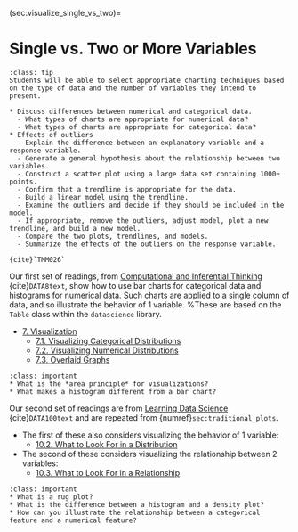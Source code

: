 (sec:visualize_single_vs_two)=
# Single vs. Two or More Variables

```{admonition} Learning Outcome
:class: tip
Students will be able to select appropriate charting techniques based on the type of data and the number of variables they intend to present.
```

```{admonition} Sample Tasks
* Discuss differences between numerical and categorical data.
  - What types of charts are appropriate for numerical data?
  - What types of charts are appropriate for categorical data?
* Effects of outliers
  - Explain the difference between an explanatory variable and a response variable.
  - Generate a general hypothesis about the relationship between two variables.
  - Construct a scatter plot using a large data set containing 1000+ points.
  - Confirm that a trendline is appropriate for the data.
  - Build a linear model using the trendline.
  - Examine the outliers and decide if they should be included in the model.
  - If appropriate, remove the outliers, adjust model, plot a new trendline, and build a new model.
  - Compare the two plots, trendlines, and models.
  - Summarize the effects of the outliers on the response variable.
  
{cite}`TMM026`
```

Our first set of readings, from [Computational and Inferential Thinking](https://inferentialthinking.com/chapters/intro.html) {cite}`DATA8text`, show how to use bar charts for categorical data and histograms for numerical data. 
Such charts are applied to a single column of data, and so illustrate the behavior of 1 variable.
%These are based on the `Table` class within the `datascience` library.
* [7. Visualization](https://inferentialthinking.com/chapters/07/Visualization.html) 
  * [7.1. Visualizing Categorical Distributions](https://inferentialthinking.com/chapters/07/1/Visualizing_Categorical_Distributions.html)
  * [7.2. Visualizing Numerical Distributions](https://inferentialthinking.com/chapters/07/2/Visualizing_Numerical_Distributions.html)
  * [7.3. Overlaid Graphs](https://inferentialthinking.com/chapters/07/3/Overlaid_Graphs.html)


```{admonition} Reading Questions
:class: important
* What is the *area principle* for visualizations?
* What makes a histogram different from a bar chart?
```

Our second set of readings are from [Learning Data Science](http://www.textbook.ds100.org/) {cite}`DATA100text` and are repeated from {numref}`sec:traditional_plots`. 
* The first of these also considers visualizing the behavior of 1 variable:
  * [10.2. What to Look For in a Distribution](http://www.textbook.ds100.org/ch/10/eda_distributions.html)
* The second of these considers visualizing the relationship between 2 variables:
  * [10.3. What to Look For in a Relationship](http://www.textbook.ds100.org/ch/10/eda_relationships.html)
  
```{admonition} Reading Questions
:class: important
* What is a rug plot?
* What is the difference between a histogram and a density plot?
* How can you illustrate the relationship between a categorical feature and a numerical feature?
```
